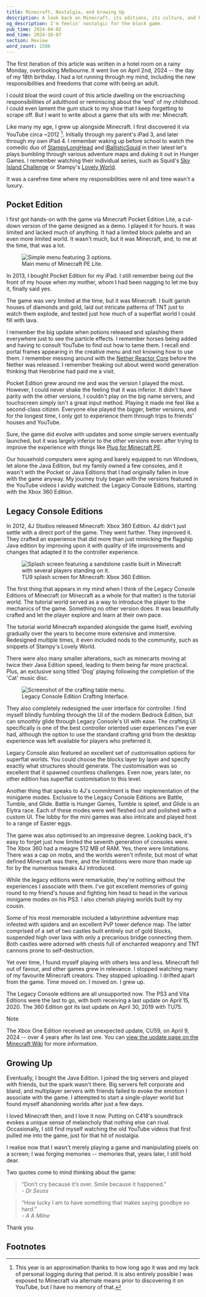 ```yaml
---
title: Minecraft, Nostalgia, and Growing Up
description: A look back on Minecraft, its editions, its culture, and how it shaped me as I turn 18 and transition into adulthood.
og_description: I'm feelin' nostalgic for the block game.
pub_time: 2024-04-02
mod_time: 2024-10-07
section: Review
word_count: 1586
---
```


The first iteration of this article was written in a hotel room on a rainy Monday, overlooking Melbourne. It went live on April 2nd, 2024 -- the day of my 18th birthday. I had a lot running through my mind, including the new responsibilities and freedoms that come with being an adult.

I could bloat the word count of this article dwelling on the encroaching responsibilities of adulthood or reminiscing about the 'end' of my childhood. I could even lament the gum stuck to my shoe that I keep forgetting to scrape off. But I want to write about a game that sits with me: Minecraft.

Like many my age, I grew up alongside Minecraft. I first discovered it via YouTube circa ~2012 [^1]. Initially through my parent's iPad 3, and later through my own iPad 4. I remember waking up before school to watch the comedic duo of [StampyLongHead](https://www.youtube.com/@stampycat) and [iBallisticSquid](https://www.youtube.com/@iBallisticSquid) in their latest let's plays bumbling through various adventure maps and duking it out in Hunger Games. I remember watching their individual series, such as Squid's [Sky Island Challenge](https://www.youtube.com/playlist?list=PL87AFDeJs846nDRNH2bTddRV2Gh63Kkgp) or Stampy's [Lovely World](https://www.youtube.com/playlist?list=PLEZiAg2bYC7ngh-_Z_ruvzSfn1KPQRL5V).

It was a carefree time where my responsibilities were nil and time wasn't a luxury.

## Pocket Edition

I first got hands-on with the game via Minecraft Pocket Edition Lite, a cut-down version of the game designed as a demo. I played it for hours. It was limited and lacked much of anything. It had a limited block palette and an even more limited world. It wasn't much, but it was Minecraft, and, to me at the time, that was a lot.

<figure class="right">
<img src="https://minecraft.wiki/images/thumb/Pocket_Edition_v0.2.1_alpha2_%28Demo%29.png/600px-Pocket_Edition_v0.2.1_alpha2_%28Demo%29.png" alt="Simple menu featuring 3 options." />
<figcaption>Main menu of Minecraft PE Lite.</figcaption>
</figure>

In 2013, I bought Pocket Edition for my iPad. I still remember being out the front of my house when my mother, whom I had been nagging to let me buy it, finally said yes.

The game was very limited at the time, but it was Minecraft. I built garish houses of diamonds and gold, laid out intricate patterns of TNT just to watch them explode, and tested just how much of a superflat world I could fill with lava.

I remember the big update when potions released and splashing them everywhere just to see the particle effects. I remember horses being added and having to consult YouTube to find out how to tame them. I recall end portal frames appearing in the creative menu and not knowing how to use them. I remember messing around with the [Nether Reactor Core](https://minecraft.wiki/w/Nether_Reactor_Core) before the Nether was released. I remember freaking out about weird world generation thinking that Herobrine had paid me a visit.

Pocket Edition grew around me and was the version I played the most. However, I could never shake the feeling that it was inferior. It didn't have parity with the other versions, I couldn't play on the big name servers, and touchscreen simply isn't a great input method. Playing it made me feel like a second-class citizen. Everyone else played the bigger, better versions, and for the longest time, I only got to experience them through trips to friends' houses and YouTube.

Sure, the game did evolve with updates and some simple servers eventually launched, but it was largely inferior to the other versions even after trying to improve the experience with things like [Plug for Minecraft PE](http://plugpe.github.io).

Our household computers were aging and barely equipped to run Windows, let alone the Java Edition, but my family owned a few consoles, and it wasn't with the Pocket or Java Editions that I had originally fallen in love with the game anyway. My journey truly began with the versions featured in the YouTube videos I avidly watched: the Legacy Console Editions, starting with the Xbox 360 Edition.

## Legacy Console Editions

In 2012, 4J Studios released Minecraft: Xbox 360 Edition. 4J didn't just settle with a direct port of the game. They went further. They improved it. They crafted an experience that did more than just mimicking the flagship Java edition by improving upon it with quality of life improvements and changes that adapted it to the controller experience.

<figure class="right">
<img src="https://minecraft.wiki/images/Retail_SplashScreen.png" alt="Splash screen featuring a sandstone castle built in Minecraft with several players standing on it." />
<figcaption>TU9 splash screen for Minecraft: Xbox 360 Edition.</figcaption>
</figure>

The first thing that appears in my mind when I think of the Legacy Console Editions of Minecraft (or Minecraft as a whole for that matter) is the tutorial world. The tutorial world served as a way to introduce the player to the mechanics of the game. Something no other version does. It was beautifully crafted and let the player explore and learn at their own pace.

The tutorial world Minecraft expanded alongside the game itself, evolving gradually over the years to become more extensive and immersive. Redesigned multiple times, it even included nods to the community, such as snippets of Stampy's Lovely World.

There were also many smaller alterations, such as minecarts moving at twice their Java Edition speed, leading to them being far more practical. Plus, an exclusive song titled 'Dog' playing following the completion of the 'Cat' music disc.

<figure class="right">
<img src="https://minecraft.wiki/images/Crafting_Table_LCE.png" alt="Screenshot of the crafting table menu." />
<figcaption>Legacy Console Edition Crafting Interface.</figcaption>
</figure>

They also completely redesigned the user interface for controller. I find myself blindly fumbling through the UI of the modern Bedrock Edition, but can smoothly glide through Legacy Console's UI with ease. The crafting UI specifically is one of the best controller oriented user experiences I've ever had, although the option to use the standard crafting grid from the desktop experience was left available for players who preferred it.

Legacy Console also featured an excellent set of customisation options for superflat worlds. You could choose the blocks layer by layer and specify exactly what structures should generate. The customisation was so excellent that it spawned countless challenges. Even now, years later, no other edition has superflat customisation to this level.

Another thing that speaks to 4J's commitment is their implementation of the minigame modes. Exclusive to the Legacy Console Editions are Battle, Tumble, and Glide. Battle is Hunger Games, Tumble is spleef, and Glide is an Elytra race. Each of these modes were well fleshed out and polished with a custom UI. The lobby for the mini games was also intricate and played host to a range of Easter eggs.

The game was also optimised to an impressive degree. Looking back, it's easy to forget just how limited the seventh generation of consoles were. The Xbox 360 had a meagre 512 MB of RAM. Yes, there were limitations. There was a cap on mobs, and the worlds weren't infinite, but most of what defined Minecraft was there, and the limitations were more than made up for by the numerous tweaks 4J introduced.

While the legacy editions were remarkable, they're nothing without the experiences I associate with them. I've got excellent memories of going round to my friend's house and fighting him head to head in the various minigame modes on his PS3. I also cherish playing worlds built by my cousin.

Some of his most memorable included a labyrinthine adventure map infested with spiders and an excellent PvP tower defence map. The latter comprised of a set of two castles built entirely out of gold blocks, suspended high over lava with only a precarious bridge connecting them. Both castles were adorned with chests full of enchanted weaponry and TNT cannons prone to self-destruction.

Yet over time, I found myself playing with others less and less. Minecraft fell out of favour, and other games grew in relevance. I stopped watching many of my favourite Minecraft creators. They stopped uploading. I drifted apart from the game. Time moved on. I moved on. I grew up.

The Legacy Console editions are all unsupported now. The PS3 and Vita Editions were the last to go, with both receiving a last update on April 15, 2020. The 360 Edition got its last update on April 30, 2019 with TU75.

> [!NOTE]
> The Xbox One Edition received an unexpected update, CU59, on April 9, 2024 -- over 4 years after its last one. You can [view the update page on the Minecraft Wiki](https://minecraft.wiki/w/Xbox_One_Edition_CU59) for more information.

## Growing Up

Eventually, I bought the Java Edition. I joined the big servers and played with friends, but the spark wasn't there. Big servers felt corporate and bland, and multiplayer servers with friends failed to evoke the emotion I associate with the game. I attempted to start a single-player world but found myself abandoning worlds after just a few days.

I loved Minecraft then, and I love it now. Putting on C418's soundtrack evokes a unique sense of melancholy that nothing else can rival. Occasionally, I still find myself watching the old YouTube videos that first pulled me into the game, just for that hit of nostalgia.

I realise now that I wasn't merely playing a game and manipulating pixels on a screen; I was forging memories -- memories that, years later, I still hold dear.

Two quotes come to mind thinking about the game:

> “Don’t cry because it’s over. Smile because it happened.” \
> _- Dr Seuss_

> “How lucky I am to have something that makes saying goodbye so hard.” \
> _- A A Milne_

Thank you.

## Footnotes

[^1]: This year is an approximation thanks to how long ago it was and my lack of personal logging during that period. It is also entirely possible I was exposed to Minecraft via alternate means prior to discovering it on YouTube, but I have no memory of that.
